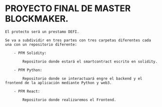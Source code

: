 # PROYECTO FINAL DE MASTER BLOCKMAKER.

	El protecto será un prestamo DEFI.

	Se va a subdividir en tres partes con tres carpetas diferentes cada una con un repositorio diferente:
		
		- PFM Solidity:

			Repositorio donde estará el smartcontract escrito en solidity.

		- PFM Python:

			Repositorio donde se interactuará engre el backend y el frontend de la aplicación mediante Python y web3.

		- PFM React:

			Repositorio donde realizaremos el Frontend.

